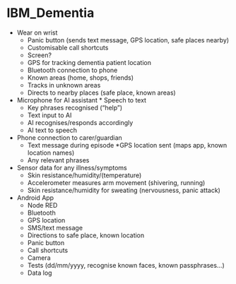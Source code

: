 # IBM_Dementia
*	Wear on wrist
	*	Panic button (sends text message, GPS location, safe places nearby)
	*	Customisable call shortcuts
	*	Screen?
	*	GPS for tracking dementia patient location
	*	Bluetooth connection to phone
	*	Known areas (home, shops, friends)
	*	Tracks in unknown areas
	*	Directs to nearby places (safe place, known areas)
*	Microphone for AI assistant
		*	Speech to text
 	*	Key phrases recognised (“help”)
 	*	Text input to AI
 	*	AI recognises/responds accordingly
 	*	AI text to speech
*	Phone connection to carer/guardian
 	*	Text message during episode
 	*GPS location sent (maps app, known location names)
 	*	Any relevant phrases
*	Sensor data for any illness/symptoms
 	*	Skin resistance/humidity/(temperature)
 	*	Accelerometer measures arm movement (shivering, running)
 	*	Skin resistance/humidity for sweating (nervousness, panic attack)
*	Android App
 	*	Node RED
 	*	Bluetooth
 	*	GPS location
 	*	SMS/text message
 	*	Directions to safe place, known location
 	*	Panic button
 	*	Call shortcuts
 	*	Camera
 	*	Tests (dd/mm/yyyy, recognise known faces, known passphrases…)
 	* Data log
